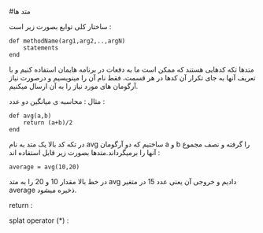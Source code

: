 #متد ها

ساختار کلی توابع بصورت زیر است :
```
def methodName(arg1,arg2,..,argN)
    statements
end
```

متدها تکه کدهایی هستند که ممکن است ما به دفعات در برنامه هایمان استفاده کنیم و با تعریف آنها به جای تکرار آن کدها در هر قسمت، فقط نام آن را مینویسیم و درصورت نیاز آرگومان های مورد نیاز را به آن ارسال میکنیم.

مثال : محاسبه ی میانگین دو عدد :
```
def avg(a,b)
    return (a+b)/2
end
```
در تکه کد بالا یک متد به نام avg ساختیم که دو آرگومان a و b را گرفته و نصف مجموع آنها را برمیگرداند.متدها بصورت زیر قابل استفاده اند :
```
average = avg(10,20)
```
در خط بالا مقدار 10 و 20 را به متد avg دادیم  و خروجی آن یعنی عدد 15 در متغیر average ذخیره میشود.


return :

splat operator (*) :